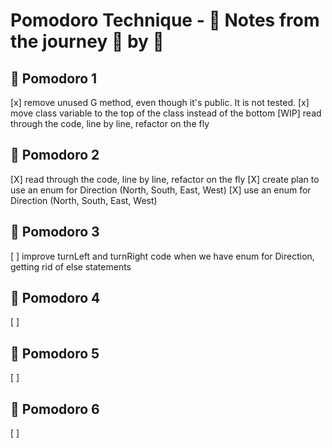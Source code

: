 # Pomodoro Technique - :notebook: Notes from the journey :tomato: by :tomato:

## 🍅 Pomodoro 1

[x] remove unused G method, even though it's public. It is not tested.
[x] move class variable to the top of the class instead of the bottom
[WIP] read through the code, line by line, refactor on the fly

## 🍅 Pomodoro 2

[X] read through the code, line by line, refactor on the fly
[X] create plan to use an enum for Direction (North, South, East, West)
[X] use an enum for Direction (North, South, East, West)

## 🍅 Pomodoro 3

[ ] improve turnLeft and turnRight code when we have enum for Direction, getting rid of else statements

## 🍅 Pomodoro 4

[ ]

## 🍅 Pomodoro 5

[ ]

## 🍅 Pomodoro 6

[ ] 